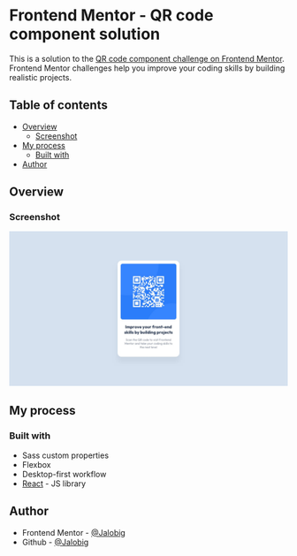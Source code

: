 # Frontend Mentor - QR code component solution

This is a solution to the [QR code component challenge on Frontend Mentor](https://www.frontendmentor.io/challenges/qr-code-component-iux_sIO_H). Frontend Mentor challenges help you improve your coding skills by building realistic projects. 

## Table of contents

- [Overview](#overview)
  - [Screenshot](#screenshot)
- [My process](#my-process)
  - [Built with](#built-with)
- [Author](#author)


## Overview

### Screenshot

![Design fo the project](desktop-design.jpg)

## My process

### Built with


- Sass custom properties
- Flexbox
- Desktop-first workflow
- [React](https://reactjs.org/) - JS library

## Author
- Frontend Mentor - [@Jalobig](https://www.frontendmentor.io/profile/yourusername)
- Github - [@Jalobig](https://www.github.com/Jalobig)
